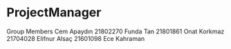# ProjectManager
Group Members
Cem Apaydın 21802270
Funda Tan 21801861
Onat Korkmaz 21704028
Elifnur Alsaç 21601098
Ece Kahraman
